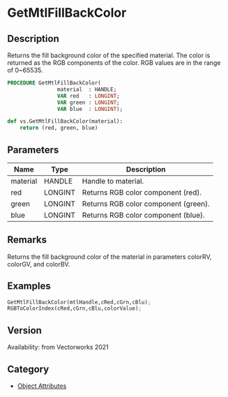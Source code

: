 # GetMtlFillBackColor

## Description
Returns the fill background color of the specified material. The color is returned as the RGB components of the color. RGB values are in the range of 0~65535.

```pascal
PROCEDURE GetMtlFillBackColor(
				material  : HANDLE;
				VAR red   : LONGINT;
				VAR green : LONGINT;
				VAR blue  : LONGINT);
```

```python
def vs.GetMtlFillBackColor(material):
    return (red, green, blue)
```

## Parameters
|Name|Type|Description|
|---|---|---|
|material|HANDLE|Handle to material.|
|red|LONGINT|Returns RGB color component (red).|
|green|LONGINT|Returns RGB color component (green).|
|blue|LONGINT|Returns RGB color component (blue).|

## Remarks
Returns the fill background color of the material in parameters colorRV, colorGV, and colorBV.

## Examples
```python
GetMtlFillBackColor(mtlHandle,cRed,cGrn,cBlu);
RGBToColorIndex(cRed,cGrn,cBlu,colorValue);
```

## Version
Availability: from Vectorworks 2021

## Category
* [Object Attributes](../Categories/Object%20Attributes.md)
